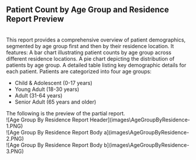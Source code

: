 ## Patient Count by Age Group and Residence Report Preview
<br>
This report provides a comprehensive overview of patient demographics, segmented by age group first and then by their residence location. It features:
	A bar chart illustrating patient counts by age group across different residence locations.
	A pie chart depicting the distribution of patients by age group.
	A detailed table listing key demographic details for each patient.
Patients are categorized into four age groups: 
<ul>
    <li>Child & Adolescent (0-17 years)</li>
    <li>Young Adult (18-30 years)</li>
    <li>Adult (31-64 years)</li>
    <li>Senior Adult (65 years and older)</li>
</ul>
The following is the preview of the partial report.
<br>
![Age Group By Residence Report Header](images\AgeGroupByResidence-1.PNG)
<br>
![Age Group By Residence Report Body a](images\AgeGroupByResidence-2.PNG)
<br>
![Age Group By Residence Report Body b](images\AgeGroupByResidence-3.PNG)
